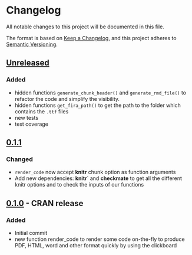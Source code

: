 # Changelog

All notable changes to this project will be documented in this file.

The format is based on [Keep a Changelog](https://keepachangelog.com/en/1.1.0/), and this project adheres
to [Semantic Versioning](https://semver.org/spec/v2.0.0.html).

## [Unreleased]

### Added 

* hidden functions `generate_chunk_header()` and `generate_rmd_file()` to refactor the code and simplify the visibility.
* hidden functions `get_fira_path()` to get the path to the folder which contains the `.ttf` files
* new tests
* test coverage


## [0.1.1]

### Changed

* `render_code` now accept **knitr** chunk option as function arguments
* Add new dependencies: **knitr**` and **checkmate** to get all the different knitr options and to check the inputs of our functions


## [0.1.0] - CRAN release

### Added

* Initial commit
* new function render_code to render some code on-the-fly to produce PDF, HTML, word and other format quickly by using the clickboard


[Unreleased]: https://github.com/TanguyBarthelemy/TBox/compare/v0.1.1...HEAD
[0.1.1]: https://github.com/TanguyBarthelemy/TBox/compare/v0.1.0...v0.1.1
[0.1.0]: https://github.com/TanguyBarthelemy/TBox/releases/tag/v0.1.0
